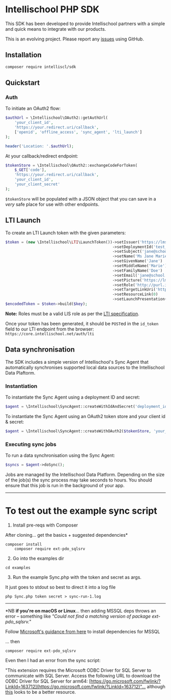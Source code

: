 # Intellischool PHP SDK

This SDK has been developed to provide Intellischool partners with a simple and quick means to integrate with our products. 

This is an evolving project. Please report any [issues](https://github.com/intelliscl/sdk-php/issues) using GitHub.




## Installation

```bash
composer require intelliscl/sdk
```




## Quickstart

### Auth

To initiate an OAuth2 flow:

```php
$authUrl = \Intellischool\OAuth2::getAuthUrl(
    'your_client_id',
    'https://your.redirect.uri/callback',
    ['openid', 'offline_access', 'sync_agent', 'lti_launch']
);

header('Location: '.$authUrl);
```

At your callback/redirect endpoint:

```php
$tokenStore = \Intellischool\OAuth2::exchangeCodeForToken(
    $_GET['code'],
    'https://your.redirect.uri/callback',
    'your_client_id',
    'your_client_secret'
);
```

`$tokenStore` will be populated with a JSON object that you can save in a *very* safe place for use with other endpoints.




## LTI Launch

To create an LTI Launch token with the given parameters:

```php
$token = (new \Intellischool\LTI\LaunchToken())->setIssuer('https://lms.school.edu')
                                               ->setDeploymentId('test_deployment_id')
                                               ->setSubject('jane@school.edu')
                                               ->setName('Ms Jane Marie Doe')
                                               ->setGivenName('Jane')
                                               ->setMiddleName('Marie')
                                               ->setFamilyName('Doe')
                                               ->setEmail('jane@school.edu')
                                               ->setPicture('https://lms.school.edu/jane.jpg')
                                               ->setRole('http://purl.imsglobal.org/vocab/lis/v2/institution/person#Student')
                                               ->setTargetLinkUri('https://analytics.intellischool.cloud/dashboard/12345')
                                               ->setResourceLink(0)
                                               ->setLaunchPresentation('iframe');
$encodedToken = $token->build($key);
```

__Note:__ Roles must be a valid LIS role as per the [LTI specification](https://www.imsglobal.org/spec/lti/v1p3/#role-vocabularies).

Once your token has been generated, it should be `POST`ed in the `id_token` field to our LTI endpoint from the browser:
`https://core.intellischool.net/auth/lti`



## Data synchronisation

The SDK includes a simple version of Intellischool's Sync Agent that automatically synchronises supported local data sources to the Intellischool Data Plaftorm.


### Instantiation

To instantiate the Sync Agent using a deployment ID and secret:

```php
$agent = \Intellischool\SyncAgent::createWithIdAndSecret('deployment_id','deployment_secret');
```

To instantiate the Sync Agent using an OAuth2 token store and your client id & secret:

```php
$agent = \Intellischool\SyncAgent::createWithOAuth2($tokenStore, 'your_client_id', 'your_client_secret');
```

### Executing sync jobs

To run a data synchronisation using the Sync Agent:

```php
$syncs = $agent->doSync();
```

Jobs are managed by the Intellischool Data Platform. Depending on the size of the job(s) the sync process may take seconds to hours. You should ensure that this job is run in the background of your app.


---


# To test out the example sync script

1. Install pre-reqs with Composer

After cloning… get the basics + suggested dependencies*

```
composer install
    composer require ext-pdo_sqlsrv
```

2. Go into the examples dir
```
cd examples
```

3. Run the example Sync.php with the token and secret as args.

It just goes to stdout so best to direct it into a log file

```
php Sync.php token secret > sync-run-1.log

```
---
*NB **if you're on macOS or Linux**… then adding MSSQL deps throws an error – something like *"Could not find a matching version of package ext-pdo_sqlsrv."*

Follow [Microsoft's guidance from here](https://learn.microsoft.com/en-us/sql/connect/php/installation-tutorial-linux-mac) to install dependencies for MSSQL

... then

``` 
composer require ext-pdo_sqlsrv
```

Even then I had an error from the sync script:

"This extension requires the Microsoft ODBC Driver for SQL Server to communicate with SQL Server. Access the following URL to download the ODBC Driver for SQL Server for arm64: [https://go.microsoft.com/fwlink/?LinkId=163712](https://go.microsoft.com/fwlink/?LinkId=163712)"… although [this](https://learn.microsoft.com/en-us/sql/connect/odbc/linux-mac/install-microsoft-odbc-driver-sql-server-macos?view=sql-server-ver16) looks to be a better resource.